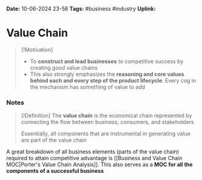 **Date:** 10-06-2024 23-56
**Tags:** #business #industry 
**Uplink:** 

# Value Chain

>[!Motivation]
>- To **construct and lead businesses** to competitive success by creating good value chains
>- This also strongly emphasizes the **reasoning and core values behind each and every step of the product lifecycle**. Every cog in the mechanism has something of value to add
### Notes
>[!Definition]
>The **value chain** is the economical chain represented by connecting the flow between business, consumers, and stakeholders
>
>Essentially, all components that are instrumental in generating value are part of the value chain

A great breakdown of all business elements (parts of the value chain) required to attain competitive advantage is [[Business and Value Chain MOC|Porter's Value Chain Analysis]]. This also serves as a **MOC for all the components of a successful business**
